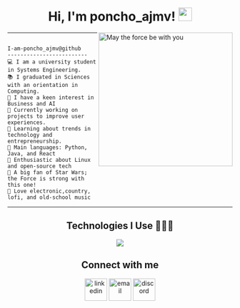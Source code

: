 
<h1 align="center">
Hi, I'm poncho_ajmv! 
  <img src="https://media.giphy.com/media/hvRJCLFzcasrR4ia7z/giphy.gif" width="30">
</h1>

<img align="right" src="https://i.imgur.com/O3Lulcc.jpeg" alt="May the force be with you" width="300" />
<hr>


```

I-am-poncho_ajmv@github
-------------------------
💻 I am a university student in Systems Engineering.
📚 I graduated in Sciences with an orientation in Computing.
📝 I have a keen interest in Business and AI  
🔭 Currently working on projects to improve user experiences.  
🌱 Learning about trends in technology and entrepreneurship.  
🌟 Main languages: Python, Java, and React  
🚩 Enthusiastic about Linux and open-source tech  
💖 A big fan of Star Wars; the Force is strong with this one!
🎵 Love electronic,country, lofi, and old-school music  

```


<hr>

<h2 align="center">Technologies I Use 👨🏻‍💻</h2>
<p align="center">
  <a href="https://skillicons.dev">
    <img src="https://skillicons.dev/icons?i=git,linux,react,html,css,py,java,c,vscode,js,mysql,bash,vim&perline=10" />
  </a>
</p>

<h2 align="center">Connect with me</h2>
<p align="center">

<!--icons and links-->
<p align="center">
<a href="https://www.linkedin.com/in/" target="blank"><img align="center" src="https://user-images.githubusercontent.com/88904952/234979284-68c11d7f-1acc-4f0c-ac78-044e1037d7b0.png" alt="linkedin" height="50" width="50" /></a>
<a href="mailto:alfonsojmoragav@gmail.com" target="blank"><img align="center" src="https://img.icons8.com/fluency/48/000000/email.png" alt="email" height="50" width="50" /></a>
<a href="https://discordapp.com/users/957722095381540874" target="blank"><img align="center" src="https://user-images.githubusercontent.com/88904952/234982627-019fd336-6248-453c-9b05-97c13fd1d207.png" alt="discord" height="50" width="50" /></a>
</p>
